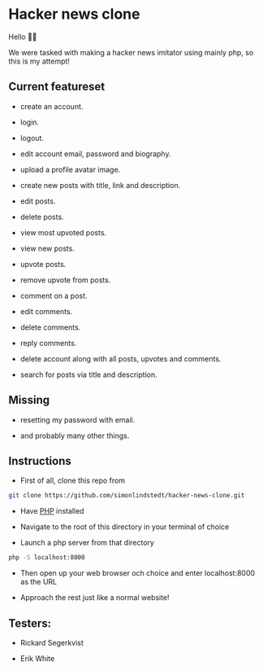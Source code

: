 # Hacker news clone

Hello 👋🏻

We were tasked with making a hacker news imitator using mainly php, so this is my attempt!

## Current featureset

- create an account.

- login.

- logout.

- edit account email, password and biography.

- upload a profile avatar image.

- create new posts with title, link and description.

- edit posts.

- delete posts.

- view most upvoted posts.

- view new posts.

- upvote posts.

- remove upvote from posts.

- comment on a post.

- edit comments.

- delete comments.

- reply comments.

- delete account along with all posts, upvotes and comments.

- search for posts via title and description.

## Missing

- resetting my password with email.

- and probably many other things.

## Instructions

- First of all, clone this repo from

```sh
git clone https://github.com/simonlindstedt/hacker-news-clone.git
```

- Have [PHP](https://www.php.net/) installed

- Navigate to the root of this directory in your terminal of choice

- Launch a php server from that directory

```sh
php -S localhost:8000
```

- Then open up your web browser och choice and enter localhost:8000 as the URL

- Approach the rest just like a normal website!

## Testers:

- Rickard Segerkvist

- Erik White
